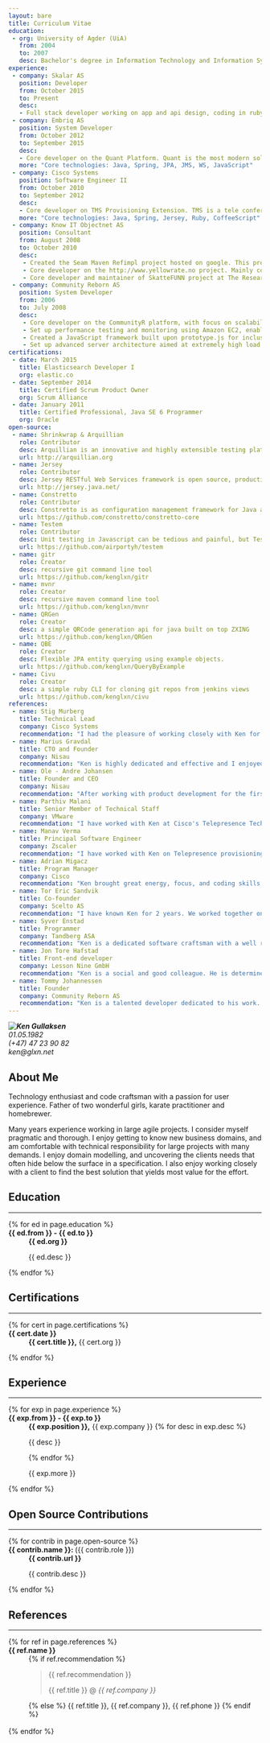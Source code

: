 ```yaml
---
layout: bare
title: Curriculum Vitae
education:
 - org: University of Agder (UiA)
   from: 2004
   to: 2007
   desc: Bachelor's degree in Information Technology and Information Systems
experience:
 - company: Skalar AS
   position: Developer
   from: October 2015
   to: Present
   desc:
   - Full stack developer working on app and api design, coding in ruby and javascript. Key technologies include ruby, javascript, node, hanami.rb, ember.js, CQRS w/ Event Sourcing, elasticsearch, docker, heroku, AWS.
 - company: Embriq AS
   position: System Developer
   from: October 2012
   to: September 2015
   desc:
   - Core developer on the Quant Platform. Quant is the most modern solution in the marked for efficient and low cost operation monitoring related to AMR and Smart Metering infrastructure and data.
   more: "Core technologies: Java, Spring, JPA, JMS, WS, JavaScript"
 - company: Cisco Systems
   position: Software Engineer II
   from: October 2010
   to: September 2012
   desc:
   - Core developer on TMS Provisioning Extension. TMS is a tele conferencing solution for on-premise high resolution b2b. Focus areas include architecture and API design, scalability and user experience.
   more: "Core technologies: Java, Spring, Jersey, Ruby, CoffeeScript"
 - company: Know IT Objectnet AS
   position: Consultant
   from: August 2008
   to: October 2010
   desc:
    - Created the Seam Maven Refimpl project hosted on google. This project is the officially sanctioned initiative for Seam 2 + Maven project template.
    - Core developer on the http://www.yellowrate.no project. Mainly contributing to the server side data analytics logic, application framework layout, and infrastructure setup for high scalability with dependable and cost efficient use of cloud services including AWS EC2, S3, EBS, EIP.
    - Core developer and maintainer of SkatteFUNN project at The Research Council of Norway. This project is a system for distributing funds via tax relief. The system includes an ESB, an outer and inner zone of web servers. Transports via JMS using ActiveMQ. Web interface built with struts. A swing client.
 - company: Community Reborn AS
   position: System Developer
   from: 2006
   to: July 2008
   desc:
    - Core developer on the CommunityR platform, with focus on scalability and performance including advanced server configurations, user web interface, data modelling, build systems and testing. The platform is a social networking platform built using Seam, EJB3, JPA, and JSF w/ facelets.
    - Set up performance testing and monitoring using Amazon EC2, enabling a cost effective testing framework that could be set up in a short amount of time. This setup used a set of JMeter servers hitting JSF web interfaces with variable high load and measuring the performance of all aspects of the architecture using Cacti.
    - Created a JavaScript framework built upon prototype.js for inclusion of dynamic content into static pages, so as to enable caching of portal pages, while serving dynamic fragments as portlets. The framework handles requests logically based on cookies and destination, and includes a callback facility to enable customization of the resulting fragment upon request completion.
    - Set up advanced server architecture aimed at extremely high load and availability. The architectures included apache http w/ mod_proxy and php, HAProxy, nginx, JBoss AS, MySQL with multiple-master replication, amazon ec2, s3 and cloudfront.
certifications:
 - date: March 2015
   title: Elasticsearch Developer I
   org: elastic.co
 - date: September 2014
   title: Certified Scrum Product Owner
   org: Scrum Alliance
 - date: January 2011
   title: Certified Professional, Java SE 6 Programmer
   org: Oracle
open-source:
 - name: Shrinkwrap & Arquillian
   role: Contributor
   desc: Arquillian is an innovative and highly extensible testing platform for the JVM that enables developers to easily create automated integration, functional and acceptance tests for Java middleware.
   url: http://arquillian.org
 - name: Jersey
   role: Contributor
   desc: Jersey RESTful Web Services framework is open source, production quality, framework for developing RESTful Web Services in Java that provides support for JAX-RS APIs and serves as a JAX-RS (JSR 311 & JSR 339) Reference Implementation.
   url: http://jersey.java.net/
 - name: Constretto
   role: Contributor
   desc: Constretto is as configuration management framework for Java applications. It allows you to “tag” configuration values, so that Constretto could choose the correct value at runtime.
   url: https://github.com/constretto/constretto-core
 - name: Testem
   role: Contributor
   desc: Unit testing in Javascript can be tedious and painful, but Testem makes it so easy that you will actually want to write tests.
   url: https://github.com/airportyh/testem
 - name: gitr
   role: Creator
   desc: recursive git command line tool
   url: https://github.com/kenglxn/gitr
 - name: mvnr
   role: Creator
   desc: recursive maven command line tool
   url: https://github.com/kenglxn/mvnr
 - name: QRGen
   role: Creator
   desc: a simple QRCode generation api for java built on top ZXING
   url: https://github.com/kenglxn/QRGen
 - name: QBE
   role: Creator
   desc: Flexible JPA entity querying using example objects.
   url: https://github.com/kenglxn/QueryByExample
 - name: Civu
   role: Creator
   desc: a simple ruby CLI for cloning git repos from jenkins views
   url: https://github.com/kenglxn/civu
references:
 - name: Stig Murberg
   title: Technical Lead
   company: Cisco Systems
   recommendation: "I had the pleasure of working closely with Ken for 2 years in Cisco. I can simply say he is a true craftsman when it comes to software development. He is already extremely knowledgable and he has a inquisitive mind to always dig deeper and truly understand the technology at hand. Simply solving a problem is never good enough for Ken, he will always go the extra mile to ensure the problem is solved elegantly and in the best possible way. Having pair programmed with Ken for 3 months straight, I can simply say he has a calm and gentle personality and is a joy to work with. And he knows karate. So for anyone looking for a software developer ahead of the herd, I truly recommend Ken."
 - name: Marius Gravdal
   title: CTO and Founder
   company: Nisau
   recommendation: "Ken is highly dedicated and effective and I enjoyed immensely working with him. We worked together on several projects in Embriq, ranging from front-end, batch processing for migration, back-end systems, CI environment and even 'reworking' our agile process. Ken is an excellent developer, architect, scrum master and an overall awesome devops guy. In addition to these qualities, he's very good at communicating with both technical and non-technical people. Ken is also very knowledgeable about past and current technologies, and he is always interested in learning new technologies, which means he's the go-to guy when you want to learn about some emerging technology. I would highly recommend Ken to any position in the tech sector, and I sincerely hope to work with him again."
 - name: Ole - Andre Johansen
   title: Founder and CEO
   company: Nisau
   recommendation: "After working with product development for the first time with Ken, I can honestly say he is one of the most enthusiastic technology personas I have worked with. Thoroughly engaged and devoted to software craftsmanship and quality. Ken always seeks the future proof, sound solution and pushes to understand the underlying business scenario of the software that is beeing built.  As a person I know Ken as an intelligent, honest and proactive person, and I give him my best recommandation."
 - name: Parthiv Malani
   title: Senior Member of Technical Staff
   company: VMware
   recommendation: "I have worked with Ken at Cisco's Telepresence Technology group for about a year. We worked together on Telepresence Management Provisioning Extensions project. He was one of the main contributors to the project and have implemented various features in UI, backend as well we build and deployment modules. Common libraries developed by Ken were used by all modules of the project and were highly scalable and robust. Ken possesses excellent coding and design skills and he is always up to date with latest technologies and his solutions are top notch. Ken's technical expertise combined with his attitude working with other members of the team will make him a great asset for any organization he works for"
 - name: Manav Verma
   title: Principal Software Engineer
   company: Zscaler
   recommendation: "I have worked with Ken on Telepresence provisioning. During this period i have come to appreciate him as a very productive and efficient contributor. Even more, he has always striven to achieve more with his proactive maneuvers specifically in the form of self developed tools/libraries for the team's benefit. His capacity to grasp information and his undying hunger for more stands him apart from the crowd. With his vast experience, a sharp intellect and an ever increasing knowledge in the technology domain, Ken is an asset for every employer."
 - name: Adrian Migacz
   title: Program Manager
   company: Cisco
   recommendation: "Ken brought great energy, focus, and coding skills to the Telepresence team in Oslo. He quickly established himself as a leader on the development team and was always willing to help others when needed. Ken played a vital role during our scrums and helped our team implement an agile process during the product's development lifecycle. Working alongside Ken was a great experience and I am definitely working forward to interacting with him professionally in the future."
 - name: Tor Eric Sandvik
   title: Co-founder
   company: Scelto AS
   recommendation: "I have known Ken for 2 years. We worked together on Yellowrate project and Java, Joomla, Seam framework. Ken brought amazing knowledge of Seam, Amazon EC2, intelliJ and Java to the team. He is one of the most knowledgeable persons I have met in this area. Ken is always positive and enthusiastic in his work. I would love to work with Ken again!"
 - name: Syver Enstad
   title: Programmer
   company: Tandberg ASA
   recommendation: "Ken is a dedicated software craftsman with a well rounded skillset covering both backend/frontend software and process/deployment tools. He is always helpful and inspiring to work with and I miss having him on our team"
 - name: Jon Tore Hafstad
   title: Front-end developer
   company: Lesson Nine GmbH
   recommendation: "Ken is a social and good colleague. He is determined and not afraid of be clear and dives into any problem. Ken learns quickly and has a lot of competence he is easy to reach out to for help and work together with (especially when it comes to pair programming)"
 - name: Tommy Johannessen
   title: Founder
   company: Community Reborn AS
   recommendation: "Ken is a talented developer dedicated to his work. I can always trust Ken in doing the work assigned to him and I give him my best recommendations. In addition to his development skills Ken is also good to report the work he does and has a good understanding of the customer's needs."
---
```


<img src="https://user-images.githubusercontent.com/189395/30523828-d359aea2-9be8-11e7-8a21-d4818db37e14.png" style="float: left;">
<address class="text-center">
  <strong>Ken Gullaksen</strong><br>
  01.05.1982 <br>
  (+47) 47 23 90 82<br>
  ken@glxn.net
</address>

## About Me

Technology enthusiast and code craftsman with a passion for user experience.
Father of two wonderful girls, karate practitioner and homebrewer. 

Many years experience working in large agile projects. I consider myself pragmatic and thorough. I enjoy getting to know new business domains, and am comfortable with technical responsibility for large projects with many demands. I enjoy domain modelling, and uncovering the clients needs that often hide below the surface in a specification. I also enjoy working closely with a client to find the best solution that yields most value for the effort.



## Education

<hr />
<dl>
  {% for ed in page.education %}
  <dt><strong>{{ ed.from }} - {{ ed.to }}</strong></dt>
  <dd>
    <strong>{{ ed.org }}</strong>
    <p>{{ ed.desc }}</p>
  </dd>
  {% endfor %}
</dl>



## Certifications

<hr />
<dl>
  {% for cert in page.certifications %}
  <dt><strong>{{ cert.date }}</strong></dt>
  <dd>
    <strong>{{ cert.title }},</strong> {{ cert.org }}
    <p></p>
  </dd>
  {% endfor %}
</dl>



## Experience

<hr />
<dl>
  {% for exp in page.experience %}
  <dt><strong>{{ exp.from }} - {{ exp.to }}</strong></dt>
  <dd>
    <strong>{{ exp.position }},</strong> {{ exp.company }}
    {% for desc in exp.desc %}
    <p>{{ desc }}</p>
    {% endfor %}
    <p>{{ exp.more }}</p>
  </dd>
  {% endfor %}
</dl>



## Open Source Contributions

<hr />
<dl>
  {% for contrib in page.open-source %}
  <dt><strong>{{ contrib.name }}: </strong> ({{ contrib.role }})</dt>
  <dd>
    <strong>{{ contrib.url }}</strong>
    <p>{{ contrib.desc }}</p>
  </dd>
  {% endfor %}
</dl>



## References

<hr />
<dl>
  {% for ref in page.references %}
  <dt><strong>{{ ref.name }}</strong></dt>
  <dd>
    {% if ref.recommendation %}
    <blockquote class="blockquote-reverse">
      <p>{{ ref.recommendation }}</p>
      <footer>{{ ref.title }} @ <cite>{{ ref.company }}</cite></footer>
    </blockquote>
    {% else %}
    {{ ref.title }}, {{ ref.company }}, {{ ref.phone }}
    {% endif %}
  </dd>
  <br>
  {% endfor %}

</dl>
